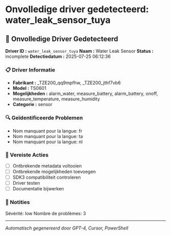 # Onvolledige driver gedetecteerd: water_leak_sensor_tuya

## 🚨 Onvolledige Driver Gedetecteerd

**Driver ID :** `water_leak_sensor_tuya`
**Naam :** Water Leak Sensor
**Status :** incomplete
**Detectiedatum :** 2025-07-25 06:12:36

### 📋 Driver Informatie
- **Fabrikant :** _TZE200_qq9mpfhw, _TZE200_jthf7vb6
- **Model :** TS0601
- **Mogelijkheden :** alarm_water, measure_battery, alarm_battery, onoff, measure_temperature, measure_humidity
- **Categorie :** sensor

### 🔍 Geïdentificeerde Problemen
- Nom manquant pour la langue: fr
- Nom manquant pour la langue: ta
- Nom manquant pour la langue: nl

### 🎯 Vereiste Acties
- [ ] Ontbrekende metadata voltooien
- [ ] Ontbrekende mogelijkheden toevoegen
- [ ] SDK3 compatibiliteit controleren
- [ ] Driver testen
- [ ] Documentatie bijwerken

### 📝 Notities
Sévérité: low
Nombre de problèmes: 3

---
*Automatisch gegenereerd door GPT-4, Cursor, PowerShell*


